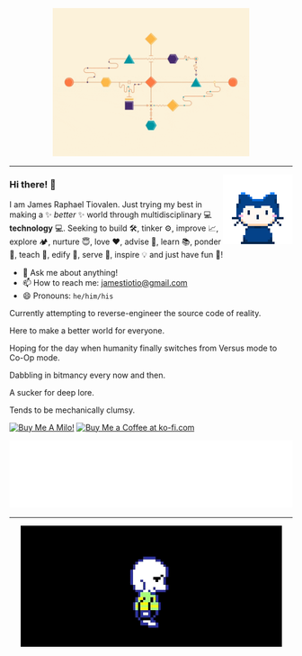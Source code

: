 <p align="center">
  <img width="350" alt="Here's some fancy flowchart schematics animation created by [Owen Chikazawa](https://www.wewander.tv/)." src="https://raw.githubusercontent.com/jamestiotio/jamestiotio/master/assets/flowchart.gif">
</p>

---

<p>
  <img align="right" alt="*whisper whisper*" src="https://raw.githubusercontent.com/jamestiotio/jamestiotio/master/assets/mona-whisper.gif">
</p>

### Hi there! 👋

I am James Raphael Tiovalen. Just trying my best in making a ✨ _better_ ✨ world through multidisciplinary 💻 **technology** 💻. Seeking to build 🛠️, tinker ⚙️, improve 📈, explore 🏕️, nurture 😇, love ❤️, advise 📙, learn 📚, ponder 🤔, teach 🧑, edify 🙌, serve 💁, inspire 💡 and just have fun 🎉!

- 💬 Ask me about anything!
- 📫 How to reach me: [jamestiotio@gmail.com](mailto:jamestiotio@gmail.com)
- 😄 Pronouns: `he/him/his`

Currently attempting to reverse-engineer the source code of reality.

Here to make a better world for everyone.

Hoping for the day when humanity finally switches from Versus mode to Co-Op mode.

Dabbling in bitmancy every now and then.

A sucker for deep lore.

Tends to be mechanically clumsy.

<a href="https://www.buymeacoffee.com/jamestiotio" target="_blank"><img src="https://cdn.buymeacoffee.com/buttons/default-violet.png" alt="Buy Me A Milo!" width="217" height="51"></a> <a href='https://ko-fi.com/jamestiotio' target='_blank'><img height='51' style='border:0px;height:51px;' src='https://cdn.ko-fi.com/cdn/kofi2.png?v=2' border='0' alt='Buy Me a Coffee at ko-fi.com' /></a>

<p align="center">
  <img alt="Humanity's Technological Progress on Kardashev Scale: 72.684% to Type 1 Civilization." src="https://raw.githubusercontent.com/jamestiotio/jamestiotio/master/assets/kardashev.svg">
</p>

---

<p align="center">
  <img alt="Here's a hug for you, if you're into that sorta thing. Credit to [Toby Fox](https://twitter.com/tobyfox)." src="https://raw.githubusercontent.com/jamestiotio/jamestiotio/master/assets/hug.gif">
</p>
